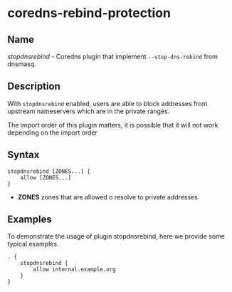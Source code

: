 # coredns-rebind-protection

## Name

*stopdnsrebind* - Coredns plugin that implement `--stop-dns-rebind` from dnsmasq.

## Description

With `stopdnsrebind` enabled, users are able to block addresses from upstream nameservers which are in the private ranges.

The import order of this plugin matters, it is possible that it will not work depending on the import order

## Syntax

```
stopdnsrebind [ZONES...] {
    allow [ZONES...]
}
```

- **ZONES** zones that are allowed o resolve to private addresses

## Examples

To demonstrate the usage of plugin stopdnsrebind, here we provide some typical examples.

~~~ corefile
. {
    stopdnsrebind {
        allow internal.example.org
    }
}
~~~
